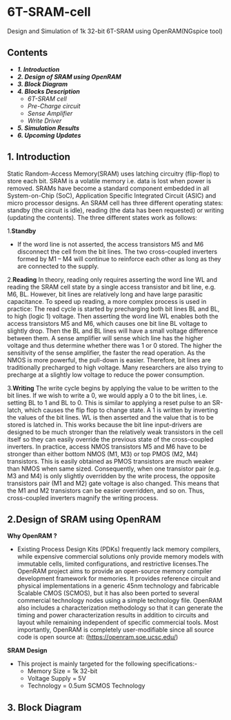 # 6T-SRAM-cell
Design and Simulation of 1k 32-bit 6T-SRAM using OpenRAM(NGspice tool)
## Contents
- **_1. Introduction_** 
- **_2. Design of SRAM using OpenRAM_**
- **_3. Block Diagram_** 
- **_4. Blocks Description_**
  - _6T-SRAM cell_
  - _Pre-Charge circuit_
  - _Sense Amplifier_
  - _Write Driver_
- **_5. Simulation Results_**
- **_6. Upcoming Updates_**

## **1. Introduction**
Static Random-Access Memory(SRAM) uses latching circuitry (flip-flop) to store each bit. SRAM is a volatile memory i.e. data is lost when power is removed. SRAMs have become a standard component embedded in all System-on-Chip (SoC), Application Specific Integrated Circuit (ASIC) and micro processor designs.
An SRAM cell has three different operating states: standby (the circuit is idle), reading (the data has been requested) or writing (updating the contents). The three different states work as follows:

1.**Standby**
  - If the word line is not asserted, the access transistors M5 and M6 disconnect the cell from the bit lines. The two cross-coupled inverters formed by M1 – M4 will continue to     reinforce each other as long as they are connected to the supply.

2.**Reading**
In theory, reading only requires asserting the word line WL and reading the SRAM cell state by a single access transistor and bit line, e.g. M6, BL. However, bit lines are relatively long and have large parasitic capacitance. To speed up reading, a more complex process is used in practice: The read cycle is started by precharging both bit lines BL and BL, to high (logic 1) voltage. Then asserting the word line WL enables both the access transistors M5 and M6, which causes one bit line BL voltage to slightly drop. Then the BL and BL lines will have a small voltage difference between them. A sense amplifier will sense which line has the higher voltage and thus determine whether there was 1 or 0 stored. The higher the sensitivity of the sense amplifier, the faster the read operation. As the NMOS is more powerful, the pull-down is easier. Therefore, bit lines are traditionally precharged to high voltage. Many researchers are also trying to precharge at a slightly low voltage to reduce the power consumption.

3.**Writing**
The write cycle begins by applying the value to be written to the bit lines. If we wish to write a 0, we would apply a 0 to the bit lines, i.e. setting BL to 1 and BL to 0. This is similar to applying a reset pulse to an SR-latch, which causes the flip flop to change state. A 1 is written by inverting the values of the bit lines. WL is then asserted and the value that is to be stored is latched in. This works because the bit line input-drivers are designed to be much stronger than the relatively weak transistors in the cell itself so they can easily override the previous state of the cross-coupled inverters. In practice, access NMOS transistors M5 and M6 have to be stronger than either bottom NMOS (M1, M3) or top PMOS (M2, M4) transistors. This is easily obtained as PMOS transistors are much weaker than NMOS when same sized. Consequently, when one transistor pair (e.g. M3 and M4) is only slightly overridden by the write process, the opposite transistors pair (M1 and M2) gate voltage is also changed. This means that the M1 and M2 transistors can be easier overridden, and so on. Thus, cross-coupled inverters magnify the writing process.
## 2.Design of SRAM using OpenRAM
**Why OpenRAM ?**
   - Existing Process Design Kits (PDKs) frequently lack memory compilers, while expensive commercial solutions only provide memory models with immutable cells, limited configurations, and restrictive licenses.The OpenRAM project aims to provide an open-source memory compiler development framework for memories. It provides reference circuit and physical implementations in a generic 45nm technology and fabricable Scalable CMOS (SCMOS), but it has also been ported to several commercial technology nodes using a simple technology file. OpenRAM also includes a characterization methodology so that it can generate the timing and power characterization results in addition to circuits and layout while remaining independent of specific commercial tools. Most importantly, OpenRAM is completely user-modifiable since all source code is open source at:
                                                    (https://openram.soe.ucsc.edu/)

**SRAM Design**
- This project is mainly targeted for the following specifications:-
  - Memory Size = 1k 32-bit 
  - Voltage Supply = 5V
  - Technology = 0.5um SCMOS Technology

## 3. Block Diagram



























